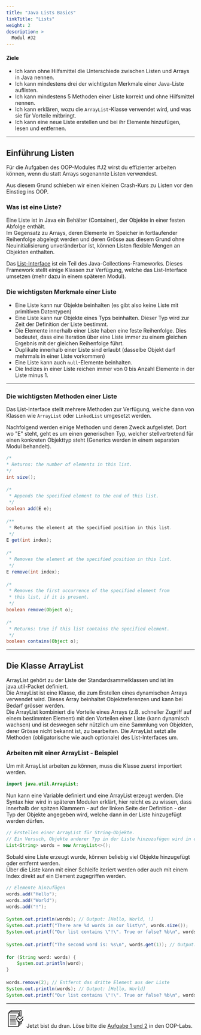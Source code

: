 ```yaml
---
title: "Java Lists Basics"
linkTitle: "Lists"
weight: 2
description: >
  Modul #J2
---
```


#### Ziele

* Ich kann ohne Hilfsmittel die Unterschiede zwischen Listen und Arrays in Java nennen.
* Ich kann mindestens drei der wichtigsten Merkmale einer Java-Liste auflisten.
* Ich kann mindestens 5 Methoden einer Liste korrekt und ohne Hilfsmittel nennen.
* Ich kann erklären, wozu die `ArrayList`-Klasse verwendet wird, und was sie für Vorteile mitbringt.
* Ich kann eine neue Liste erstellen und bei ihr Elemente hinzufügen, lesen und entfernen.

---

## Einführung Listen

Für die Aufgaben des OOP-Modules #J2 wirst du effizienter arbeiten können, wenn du statt Arrays sogenannte Listen verwendest.

Aus diesem Grund schieben wir einen kleinen Crash-Kurs zu Listen vor den Einstieg ins OOP.

### Was ist eine Liste?

Eine Liste ist in Java ein Behälter (Container), der Objekte in einer festen Abfolge enthält.<br>
Im Gegensatz zu Arrays, deren Elemente im Speicher in fortlaufender Reihenfolge abgelegt werden und 
deren Grösse aus diesem Grund ohne Neuinitialisierung unveränderbar ist, 
können Listen flexible Mengen an Objekten enthalten.

Das [List-Interface](https://docs.oracle.com/en/java/javase/20/docs/api/java.base/java/util/List.html) ist ein Teil des Java-Collections-Frameworks.
Dieses Framework stellt einige Klassen zur Verfügung, welche das List-Interface umsetzen (mehr dazu in einem späteren Modul).

### Die wichtigsten Merkmale einer Liste

- Eine Liste kann nur Objekte beinhalten (es gibt also keine Liste mit primitiven Datentypen)
- Eine Liste kann nur Objekte eines Typs beinhalten. Dieser Typ wird zur Zeit der Definition der Liste bestimmt. 
- Die Elemente innerhalb einer Liste haben eine feste Reihenfolge. Dies bedeutet, dass eine Iteration über eine Liste immer zu einem gleichen Ergebnis mit der gleichen Reihenfolge führt. 
- Duplikate innerhalb einer Liste sind erlaubt (dasselbe Objekt darf mehrmals in einer Liste vorkommen)
- Eine Liste kann auch `null`-Elemente beinhalten.
- Die Indizes in einer Liste reichen immer von 0 bis Anzahl Elemente in der Liste minus 1.

---

### Die wichtigsten Methoden einer Liste

Das List-Interface stellt mehrere Methoden zur Verfügung, welche dann von Klassen wie `ArrayList` oder `LinkedList` umgesetzt werden.

Nachfolgend werden einige Methoden und deren Zweck aufgelistet.
Dort wo "E" steht, geht es um einen generischen Typ, welcher stellvertretend für einen konkreten Objekttyp steht (Generics werden in einem separaten Modul behandelt).

```java
/*
* Returns: the number of elements in this list.
*/
int size();

/*
 * Appends the specified element to the end of this list.
 */
boolean add(E e);

/**
 * Returns the element at the specified position in this list.
 */
E get(int index);

/*
 * Removes the element at the specified position in this list.
 */
E remove(int index);

/*
 * Removes the first occurrence of the specified element from 
 * this list, if it is present.
 */
boolean remove(Object o);

/*
 * Returns: true if this list contains the specified element.
 */
boolean contains(Object o);

```

---

## Die Klasse ArrayList

ArrayList gehört zu der Liste der Standardsammelklassen und ist im java.util-Packet definiert.<br>
Die ArrayList ist eine Klasse, die zum Erstellen eines dynamischen Arrays verwendet wird. Dieses Array beinhaltet Objektreferenzen und kann bei Bedarf grösser werden.<br>
Die ArrayList kombiniert die Vorteile eines Arrays (z.B. schneller Zugriff auf einem bestimmten Element) mit den Vorteilen einer Liste (kann dynamisch wachsen) und ist deswegen sehr nützlich um eine Sammlung von Objekten, derer Grösse nicht bekannt ist, zu bearbeiten.
Die ArrayList setzt alle Methoden (obligatorische wie auch optionale) des List-Interfaces um.

### Arbeiten mit einer ArrayList - Beispiel

Um mit ArrayList arbeiten zu können, muss die Klasse zuerst importiert werden.<br>
```java
import java.util.ArrayList;
```

Nun kann eine Variable definiert und eine ArrayList erzeugt werden. Die Syntax hier wird in späteren Modulen erklärt,
hier reicht es zu wissen, dass innerhalb der spitzen Klammern - auf der linken Seite der Definition - der Typ der Objekte angegeben wird, welche dann in der Liste hinzugefügt werden dürfen. 
```java
// Erstellen einer ArrayList für String-Objekte.
// Ein Versuch, Objekte anderer Typ in der Liste hinzuzufügen wird in einem Kompilierfehler resultieren.
List<String> words = new ArrayList<>();
```

Sobald eine Liste erzeugt wurde, können beliebig viel Objekte hinzugefügt oder entfernt werden.<br>
Über die Liste kann mit einer Schleife iteriert werden oder auch mit einem Index direkt auf ein Element zugegriffen werden.
```java
// Elemente hinzufügen
words.add("Hello");
words.add("World");
words.add("!");

System.out.println(words); // Output: [Hello, World, !]
System.out.printf("There are %d words in our list\n", words.size());
System.out.printf("Our list contains \"!\". True or false? %b\n", words.contains("!")); // Output: Our list contains "!". True or false? true

System.out.printf("The second word is: %s\n", words.get(1)); // Output: World

for (String word: words) {
    System.out.println(word);
}

words.remove(2); // Entfernt das dritte Element aus der Liste
System.out.println(words); // Output: [Hello, World]
System.out.printf("Our list contains \"!\". True or false? %b\n", words.contains("!")); // Output: Our list contains "!". True or false? false

```

---

![task1](/images/task.png) Jetzt bist du dran. Löse bitte die [Aufgabe 1 und 2](../../../../labs/java/java-oop/01_lists) in den OOP-Labs.